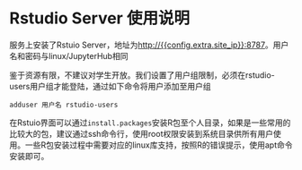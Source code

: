 # Rstudio Server 使用说明
服务上安装了Rstuio Server，地址为[http://{{config.extra.site_ip}}:8787](http://{{config.extra.site_ip}}:8787)。用户名和密码与linux/JupyterHub相同

鉴于资源有限，不建议对学生开放。我们设置了用户组限制，必须在rstudio-users用户组才能登陆，通过如下命令将用户添加至用户组
```shell
adduser 用户名 rstudio-users
```

在Rstuio界面可以通过`install.packages`安装R包至个人目录，如果是一些常用的比较大的包，建议通过ssh命令行，使用root权限安装到系统目录供所有用户使用。一些R包安装过程中需要对应的linux库支持，按照R的错误提示，使用apt命令安装即可。